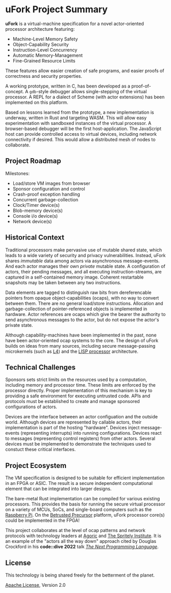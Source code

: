 # uFork Project Summary

**uFork** is a virtual-machine specification
for a novel actor-oriented processor architecture
featuring:

  * Machine-Level Memory Safety
  * Object-Capability Security
  * Instruction-Level Concurrency
  * Automatic Memory-Management
  * Fine-Grained Resource Limits

These features allow easier creation of safe programs,
and easier proofs of correctness and security properties.

A working prototype, written in C,
has been developed as a proof-of-concept.
A `gdb`-style debugger allows single-stepping
of the virtual processor.
A REPL for a dialect of Scheme (with actor extensions)
has been implemented on this platform.

Based on lessons learned from the prototype,
a new implementation is underway,
written in Rust and targeting WASM.
This will allow easy experimentation
with sandboxed instances of the virtual processor.
A browser-based debugger will be the first host-application.
The JavaScript host can provide
controlled access to virtual devices,
including network connectivity if desired.
This would allow a distributed mesh of nodes to collaborate.

## Project Roadmap

Milestones:

  * Load/store VM images from browser
  * Sponsor configuration and control
  * Crash-proof exception handling
  * Concurrent garbage-collection
  * Clock/Timer device(s)
  * Blob-memory device(s)
  * Console i/o device(s)
  * Network device(s)

## Historical Context

Traditional processors make pervasive use of mutable shared state,
which leads to a wide variety of security and privacy vulnerabilities.
Instead, uFork shares _immutable_ data among actors
via asynchronous message-events.
And each actor manages their own _private_ mutable state.
A configuration of actors,
their pending messages,
and all executing instruction-streams,
are captured in a self-contained memory image.
Coherent restartable snapshots
may be taken between any two instructions.

Data elements are tagged to distinguish raw bits
from dereferencable pointers
from opaque object-capabilities (ocaps),
with no way to convert between them.
There are no general load/store instructions.
Allocation and garbage-collection
of pointer-referenced objects
is implemented in hardware.
Actor references are ocaps
which give the bearer the authority
to send asynchronous messages
to the actor,
but do not expose the actor's private state.

Although capability-machines have been implemented in the past,
none have been actor-oriented ocap systems to the core.
The design of uFork
builds on ideas from many sources,
including secure message-passing microkernels
(such as [L4](https://doi.org/10.1145/2893177))
and the [LISP processor](https://dspace.mit.edu/handle/1721.1/5731) architecture.

## Technical Challenges

Sponsors sets strict limits on
the resources used by a computation,
including memory and processor time.
These limits are enforced
by the processor directly.
Proper implementation of this mechanism
is key to providing a safe environment
for executing untrusted code.
APIs and protocols must be established
to create and manage
sponsored configurations of actors.

Devices are the interface between
an actor configuation
and the outside world.
Although devices are represented by callable actors,
their implementation is part of the hosting "hardware".
Devices inject message-events
(representing interrupts)
into running configurations.
Devices react to messages
(representing control registers)
from other actors.
Several devices must be implemented
to demonstrate the techniques
used to constuct these critical interfaces.

## Project Ecosystem

The VM specification is designed to be suitable
for efficient implementation in an FPGA or ASIC.
The result is a secure independent computational element
that can be integrated into larger designs.

The bare-metal Rust implementation
can be compiled for various existing processors.
This provides the basis for
running the secure virtual processor
on a variety of MCUs, SoCs, and single-board computers
such as the [Raspberry Pi](https://www.raspberrypi.com/).
On the [Betrusted Precursor](https://www.crowdsupply.com/sutajio-kosagi/precursor) platform,
uFork processor core(s) could be implemented in the FPGA!

This project collaborates
at the level of ocap patterns and network protocols
with technology leaders at
[Agoric](https://agoric.com/) and [The Spritely Institute](https://community.spritely.institute/).
It is an example of the "actors all the way down" approach
cited by Douglas Crockford in his **code::dive 2022** talk
[_The Next Programming Language_](https://youtu.be/R2idkNdKqpQ?t=2360).

## License

This technology is being shared freely
for the betterment of the planet.

[Apache License](LICENSE), Version 2.0
